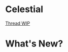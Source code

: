 # Celestial
[Thread WIP](https://forums.terraria.org/index.php?threads/celestial-mod-for-1-3-0-5.62625/#post-1797287)

# What's New?

